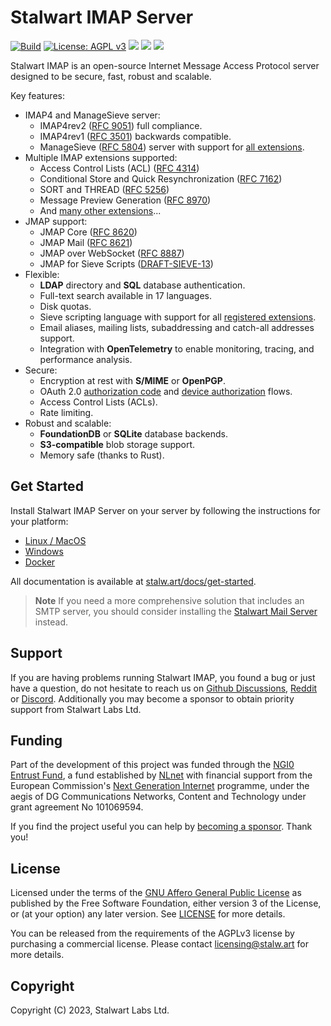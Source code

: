 # Stalwart IMAP Server

[![Build](https://github.com/stalwartlabs/imap-server/actions/workflows/build.yml/badge.svg)](https://github.com/stalwartlabs/imap-server/actions/workflows/build.yml)
[![License: AGPL v3](https://img.shields.io/badge/License-AGPL_v3-blue.svg)](https://www.gnu.org/licenses/agpl-3.0)
[![](https://img.shields.io/discord/923615863037390889?label=Chat)](https://discord.gg/jVAuShSdNZ)
[![](https://img.shields.io/twitter/follow/stalwartlabs)](https://twitter.com/stalwartlabs)
[![](https://img.shields.io/mastodon/follow/109929667531941122)](https://mastodon.social/@stalwartlabs)

Stalwart IMAP is an open-source Internet Message Access Protocol server designed to be secure, fast, robust and scalable.

Key features:

- IMAP4 and ManageSieve server:
  - IMAP4rev2 ([RFC 9051](https://datatracker.ietf.org/doc/html/rfc9051)) full compliance.
  - IMAP4rev1 ([RFC 3501](https://datatracker.ietf.org/doc/html/rfc3501)) backwards compatible.
  - ManageSieve ([RFC 5804](https://datatracker.ietf.org/doc/html/rfc5804)) server with support for [all extensions](https://www.iana.org/assignments/sieve-extensions/sieve-extensions.xhtml).
- Multiple IMAP extensions supported:
  - Access Control Lists (ACL) ([RFC 4314](https://datatracker.ietf.org/doc/html/rfc4314))
  - Conditional Store and Quick Resynchronization ([RFC 7162](https://datatracker.ietf.org/doc/html/rfc7162))
  - SORT and THREAD ([RFC 5256](https://datatracker.ietf.org/doc/html/rfc5256))
  - Message Preview Generation ([RFC 8970](https://datatracker.ietf.org/doc/html/rfc8970))
  - And [many other extensions](https://stalw.art/docs/development/rfcs#imap4-and-extensions)...
- JMAP support:
  - JMAP Core ([RFC 8620](https://datatracker.ietf.org/doc/html/rfc8620))
  - JMAP Mail ([RFC 8621](https://datatracker.ietf.org/doc/html/rfc8621))
  - JMAP over WebSocket ([RFC 8887](https://datatracker.ietf.org/doc/html/rfc8887))
  - JMAP for Sieve Scripts ([DRAFT-SIEVE-13](https://www.ietf.org/archive/id/draft-ietf-jmap-sieve-13.html))
- Flexible:
  - **LDAP** directory and **SQL** database authentication.
  - Full-text search available in 17 languages.
  - Disk quotas.
  - Sieve scripting language with support for all [registered extensions](https://www.iana.org/assignments/sieve-extensions/sieve-extensions.xhtml).
  - Email aliases, mailing lists, subaddressing and catch-all addresses support.
  - Integration with **OpenTelemetry** to enable monitoring, tracing, and performance analysis.
- Secure:
  - Encryption at rest with **S/MIME** or **OpenPGP**.
  - OAuth 2.0 [authorization code](https://www.rfc-editor.org/rfc/rfc8628) and [device authorization](https://www.rfc-editor.org/rfc/rfc8628) flows.
  - Access Control Lists (ACLs).
  - Rate limiting.
- Robust and scalable:
  - **FoundationDB** or **SQLite** database backends.
  - **S3-compatible** blob storage support.
  - Memory safe (thanks to Rust).

## Get Started

Install Stalwart IMAP Server on your server by following the instructions for your platform:

- [Linux / MacOS](https://stalw.art/docs/install/linux)
- [Windows](https://stalw.art/docs/install/windows)
- [Docker](https://stalw.art/docs/install/docker)

All documentation is available at [stalw.art/docs/get-started](https://stalw.art/docs/get-started).

> **Note**
> If you need a more comprehensive solution that includes an SMTP server, you should consider installing the [Stalwart Mail Server](https://github.com/stalwartlabs/mail-server) instead.

## Support

If you are having problems running Stalwart IMAP, you found a bug or just have a question,
do not hesitate to reach us on [Github Discussions](https://github.com/stalwartlabs/imap-server/discussions),
[Reddit](https://www.reddit.com/r/stalwartlabs) or [Discord](https://discord.gg/jVAuShSdNZ).
Additionally you may become a sponsor to obtain priority support from Stalwart Labs Ltd.

## Funding

Part of the development of this project was funded through the [NGI0 Entrust Fund](https://nlnet.nl/entrust), a fund established by [NLnet](https://nlnet.nl/) with financial support from the European Commission's [Next Generation Internet](https://ngi.eu/) programme, under the aegis of DG Communications Networks, Content and Technology under grant agreement No 101069594.

If you find the project useful you can help by [becoming a sponsor](https://github.com/sponsors/stalwartlabs). Thank you!

## License

Licensed under the terms of the [GNU Affero General Public License](https://www.gnu.org/licenses/agpl-3.0.en.html) as published by
the Free Software Foundation, either version 3 of the License, or (at your option) any later version.
See [LICENSE](LICENSE) for more details.

You can be released from the requirements of the AGPLv3 license by purchasing
a commercial license. Please contact licensing@stalw.art for more details.
  
## Copyright

Copyright (C) 2023, Stalwart Labs Ltd.

